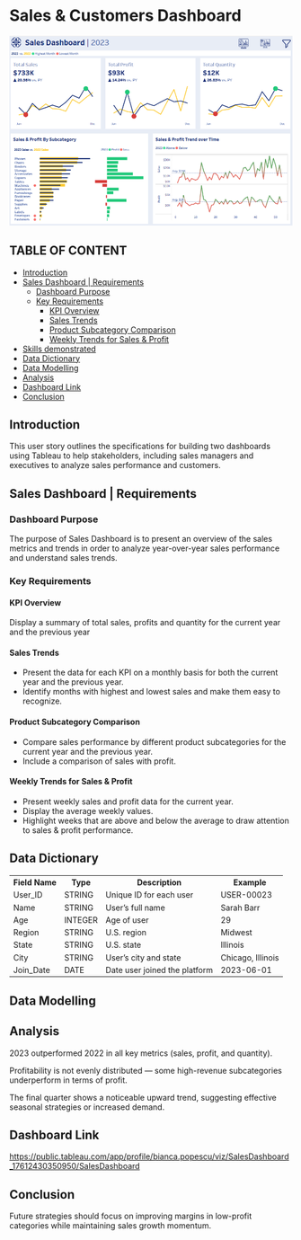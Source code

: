 # Sales & Customers Dashboard

[![Dashboard Preview](https://github.com/BiancaPopescu2001/Tableau/blob/c99714fd1e4cfe094fd5417e5e274135179837de/dashboard%20preview.png)](https://public.tableau.com/app/profile/bianca.popescu/viz/SalesDashboard_17612430350950/SalesDashboard)


## TABLE OF CONTENT
- [Introduction](#introduction)
- [Sales Dashboard | Requirements](#sales-dashboard--requirements)
  - [Dashboard Purpose](#dashboard-purpose)
  - [Key Requirements](#key-requirements)
    - [KPI Overview](#kpi-overview)
    - [Sales Trends](#sales-trends)
    - [Product Subcategory Comparison](#product-subcategory-comparison)
    - [Weekly Trends for Sales & Profit](#weekly-trends-for-sales--profit)
- [Skills demonstrated](#skills-demonstrated)
- [Data Dictionary](#data-dictionarry)
- [Data Modelling](#dat-amodelling)
- [Analysis](#analysis)
- [Dashboard Link](#dashboard-link)
- [Conclusion](#conclusion)
  


## Introduction
This user story outlines the specifications for building two dashboards using Tableau to help stakeholders, including sales managers and executives to analyze sales performance and customers.

## Sales Dashboard | Requirements

### Dashboard Purpose
The purpose of Sales Dashboard is to present an overview of the sales metrics and trends in order to analyze year-over-year sales performance and understand sales trends.

### Key Requirements

#### KPI Overview
Display a summary of total sales, profits and quantity for the current year and the previous year

#### Sales Trends
-	Present the data for each KPI on a monthly basis for both the current year and the previous year.
-	Identify months with highest and lowest sales and make them easy to recognize.

#### Product Subcategory Comparison
-	Compare sales performance by different product subcategories for the current year and the previous year.
-	Include a comparison of sales with profit.

#### Weekly Trends for Sales & Profit
-	Present weekly sales and profit data for the current year.
-	Display the average weekly values.
-	Highlight weeks that are above and below the average to draw attention to sales & profit performance.

## Data Dictionary

<table>
  <tr>
    <th>Field Name</th>
    <th>Type</th>
    <th>Description</th>
    <th>Example</th>
  </tr>
  <tr>
    <td>User_ID</td>
    <td>STRING</td>
    <td>Unique ID for each user</td>
    <td>USER-00023</td>
  </tr>
  <tr>
    <td>Name</td>
    <td>STRING</td>
    <td>User’s full name</td>
    <td>Sarah Barr</td>
  </tr>
  <tr>
    <td>Age</td>
    <td>INTEGER</td>
    <td>Age of user</td>
    <td>29</td>
  </tr>
  <tr>
    <td>Region</td>
    <td>STRING</td>
    <td>U.S. region</td>
    <td>Midwest</td>
  </tr>
  <tr>
    <td>State</td>
    <td>STRING</td>
    <td>U.S. state</td>
    <td>Illinois</td>
  </tr>
  <tr>
    <td>City</td>
    <td>STRING</td>
    <td>User’s city and state</td>
    <td>Chicago, Illinois</td>
  </tr>
  <tr>
    <td>Join_Date</td>
    <td>DATE</td>
    <td>Date user joined the platform</td>
    <td>2023-06-01</td>
  </tr>
</table>

## Data Modelling

## Analysis
2023 outperformed 2022 in all key metrics (sales, profit, and quantity).

Profitability is not evenly distributed — some high-revenue subcategories underperform in terms of profit.

The final quarter shows a noticeable upward trend, suggesting effective seasonal strategies or increased demand.


## Dashboard Link

https://public.tableau.com/app/profile/bianca.popescu/viz/SalesDashboard_17612430350950/SalesDashboard

## Conclusion

Future strategies should focus on improving margins in low-profit categories while maintaining sales growth momentum.
